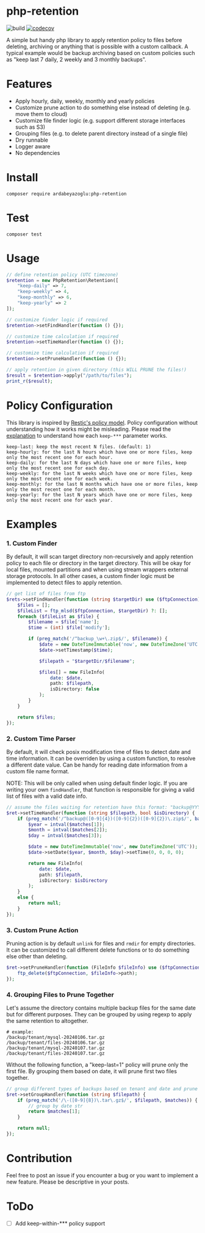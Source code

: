 # php-retention

![build](https://github.com/ardabeyazoglu/php-retention/actions/workflows/main.yml/badge.svg)
[![codecov](https://codecov.io/gh/ardabeyazoglu/php-retention/graph/badge.svg?token=5TE2OKaIPT)](https://codecov.io/gh/ardabeyazoglu/php-retention)

A simple but handy php library to apply retention policy to files before deleting, archiving or anything that is possible with a custom callback. 
A typical example would be backup archiving based on custom policies such as "keep last 7 daily, 2 weekly and 3 monthly backups".

# Features

- Apply hourly, daily, weekly, monthly and yearly policies
- Customize prune action to do something else instead of deleting (e.g. move them to cloud)
- Customize file finder logic (e.g. support different storage interfaces such as S3)
- Grouping files (e.g. to delete parent directory instead of a single file)
- Dry runnable
- Logger aware
- No dependencies

# Install

    composer require ardabeyazoglu:php-retention

# Test

    composer test

# Usage

```php
// define retention policy (UTC timezone)
$retention = new PhpRetention\Retention([
    "keep-daily" => 7,
    "keep-weekly" => 4,
    "keep-monthly" => 6,
    "keep-yearly" => 2
]);

// customize finder logic if required
$retention->setFindHandler(function () {});

// customize time calculation if required
$retention->setTimeHandler(function () {});

// customize time calculation if required
$retention->setPruneHandler(function () {});

// apply retention in given directory (this WILL PRUNE the files!)
$result = $retention->apply("/path/to/files");
print_r($result);
```

# Policy Configuration

This library is inspired by [Restic's policy model](https://restic.readthedocs.io/en/latest/060_forget.html#removing-snapshots-according-to-a-policy). 
Policy configuration without understanding how it works might be misleading. Please read the [explanation](https://restic.readthedocs.io/en/latest/060_forget.html#removing-snapshots-according-to-a-policy) to understand how each `keep-***` parameter works. 

    keep-last: keep the most recent N files. (default: 1)
    keep-hourly: for the last N hours which have one or more files, keep only the most recent one for each hour.
    keep-daily: for the last N days which have one or more files, keep only the most recent one for each day.
    keep-weekly: for the last N weeks which have one or more files, keep only the most recent one for each week.
    keep-monthly: for the last N months which have one or more files, keep only the most recent one for each month.
    keep-yearly: for the last N years which have one or more files, keep only the most recent one for each year.

# Examples

### 1. Custom Finder

By default, it will scan target directory non-recursively and apply retention policy to each file or directory in the target directory.
This will be okay for local files, mounted partitions and when using stream wrappers external storage protocols.
In all other cases, a custom finder logic must be implemented to detect files to apply retention.

```php
// get list of files from ftp
$rets->setFindHandler(function (string $targetDir) use ($ftpConnection) {
    $files = [];
    $fileList = ftp_mlsd($ftpConnection, $targetDir) ?: [];
    foreach ($fileList as $file) {
        $filename = $file['name'];
        $time = (int) $file['modify'];

        if (preg_match('/^backup_\w+\.zip$/', $filename)) {
            $date = new DateTimeImmutable('now', new DateTimeZone('UTC'));
            $date->setTimestamp($time);

            $filepath = "$targetDir/$filename";

            $files[] = new FileInfo(
                date: $date,
                path: $filepath,
                isDirectory: false
            );
        }
    }

    return $files;
});
```

### 2. Custom Time Parser

By default, it will check posix modification time of files to detect date and time information.
It can be overriden by using a custom function, to resolve a different date value. 
Can be handy for reading date information from a custom file name format. 

NOTE: This will be only called when using default finder logic. If you are writing your own `findHandler`, that function is responsible for giving a valid list of files with a valid date info.

```php
// assume the files waiting for retention have this format: "backup@YYYYmmdd.zip"
$ret->setTimeHandler(function (string $filepath, bool $isDirectory) {
    if (preg_match('/^backup@([0-9]{4})([0-9]{2})([0-9]{2})\.zip$/', basename($filepath), $matches)) {
        $year = intval($matches[1]);
        $month = intval($matches[2]);
        $day = intval($matches[3]);

        $date = new DateTimeImmutable('now', new DateTimeZone('UTC'));
        $date->setDate($year, $month, $day)->setTime(0, 0, 0, 0);

        return new FileInfo(
            date: $date,
            path: $filepath,
            isDirectory: $isDirectory
        );
    }
    else {
        return null;
    }
});
```

### 3. Custom Prune Action

Pruning action is by default `unlink` for files and `rmdir` for empty directories. 
It can be customized to call different delete functions or to do something else other than deleting.

```php
$ret->setPruneHandler(function (FileInfo $fileInfo) use ($ftpConnection) {
    ftp_delete($ftpConnection, $fileInfo->path);
});
```

### 4. Grouping Files to Prune Together

Let's assume the directory contains multiple backup files for the same date but for different purposes. 
They can be grouped by using regexp to apply the same retention to altogether.

    # example:
    /backup/tenant/mysql-20240106.tar.gz
    /backup/tenant/files-20240106.tar.gz
    /backup/tenant/mysql-20240107.tar.gz
    /backup/tenant/files-20240107.tar.gz

Without the following function, a "keep-last=1" policy will prune only the first file. 
By grouping them based on date, it will prune first two files together. 

```php
// group different types of backups based on tenant and date and prune them together
$ret->setGroupHandler(function (string $filepath) { 
    if (preg_match('/\-([0-9]{8})\.tar\.gz$/', $filepath, $matches)) {
        // group by date str
        return $matches[1];
    }

    return null;
});
```

# Contribution

Feel free to post an issue if you encounter a bug or you want to implement a new feature. 
Please be descriptive in your posts.
    
# ToDo

- [ ] Add keep-within-*** policy support